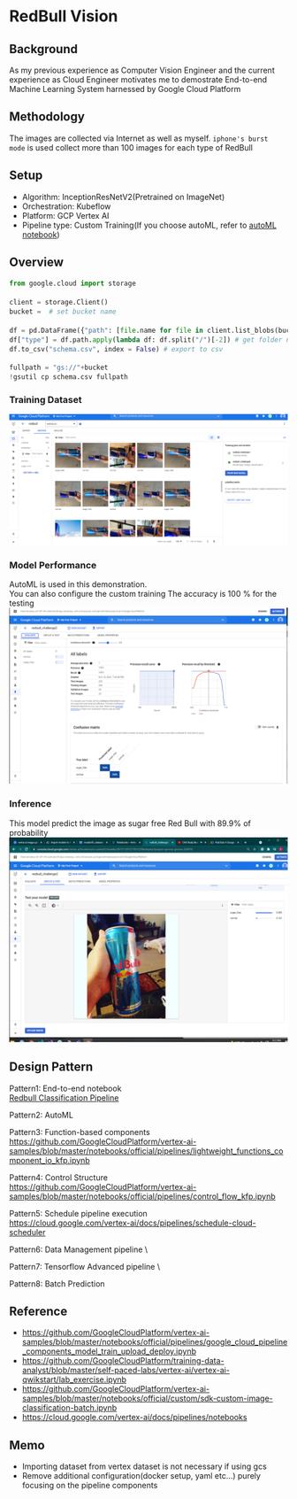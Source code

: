 # RedBull Vision

## Background

As my previous experience as Computer Vision Engineer and the current experience as Cloud Engineer motivates me to demostrate End-to-end Machine Learning System harnessed by Google Cloud Platform 

## Methodology
The images are collected via Internet as well as myself.
`iphone's burst mode` is used collect more than 100 images for each type of RedBull

## Setup

- Algorithm: InceptionResNetV2(Pretrained on ImageNet)
- Orchestration: Kubeflow
- Platform: GCP Vertex AI 
- Pipeline type: Custom Training(If you choose autoML, refer to [autoML notebook](https://github.com/kwdaisuke/MLOps/blob/main/autoML_pipeline.ipynb))


## Overview

```python
from google.cloud import storage

client = storage.Client()
bucket =  # set bucket name

df = pd.DataFrame({"path": [file.name for file in client.list_blobs(bucket)]}) # loop over filenames
df["type"] = df.path.apply(lambda df: df.split("/")[-2]) # get folder name ex: sugar_free, normal
df.to_csv("schema.csv", index = False) # export to csv

fullpath = "gs://"+bucket
!gsutil cp schema.csv fullpath
```

### Training Dataset
![](image/dataset.png)

### Model Performance
AutoML is used in this demonstration. \
You can also configure the custom training
The accuracy is 100 % for the testing
![](image/performance.png)

### Inference 
This model predict the image as sugar free Red Bull with 89.9% of probability 
![](image/prediction.png)


## Design Pattern

Pattern1: End-to-end notebook \
[Redbull Classification Pipeline](https://github.com/kwdaisuke/MLOps/blob/main/transfer_learning_custom_pipeline.ipynb) 

Pattern2: AutoML


Pattern3: Function-based components \
https://github.com/GoogleCloudPlatform/vertex-ai-samples/blob/master/notebooks/official/pipelines/lightweight_functions_component_io_kfp.ipynb

Pattern4: Control Structure \
https://github.com/GoogleCloudPlatform/vertex-ai-samples/blob/master/notebooks/official/pipelines/control_flow_kfp.ipynb

Pattern5: Schedule pipeline execution \
https://cloud.google.com/vertex-ai/docs/pipelines/schedule-cloud-scheduler

Pattern6: Data Management pipeline \

Pattern7: Tensorflow Advanced pipeline \

Pattern8: Batch Prediction



## Reference
- https://github.com/GoogleCloudPlatform/vertex-ai-samples/blob/master/notebooks/official/pipelines/google_cloud_pipeline_components_model_train_upload_deploy.ipynb
- https://github.com/GoogleCloudPlatform/training-data-analyst/blob/master/self-paced-labs/vertex-ai/vertex-ai-qwikstart/lab_exercise.ipynb 
- https://github.com/GoogleCloudPlatform/vertex-ai-samples/blob/master/notebooks/official/custom/sdk-custom-image-classification-batch.ipynb
- https://cloud.google.com/vertex-ai/docs/pipelines/notebooks


## Memo

- Importing dataset from vertex dataset is not necessary if using gcs 
- Remove additional configuration(docker setup, yaml etc...) purely focusing on the pipeline components
